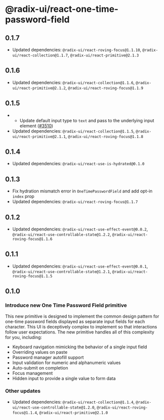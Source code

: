 # @radix-ui/react-one-time-password-field

## 0.1.7

- Updated dependencies: `@radix-ui/react-roving-focus@1.1.10`, `@radix-ui/react-collection@1.1.7`, `@radix-ui/react-primitive@2.1.3`

## 0.1.6

- Updated dependencies: `@radix-ui/react-collection@1.1.6`, `@radix-ui/react-primitive@2.1.2`, `@radix-ui/react-roving-focus@1.1.9`

## 0.1.5

- - Update default input type to `text` and pass to the underlying input element ([#3510](https://github.com/radix-ui/primitives/pull/3510))
- Updated dependencies: `@radix-ui/react-collection@1.1.5`, `@radix-ui/react-primitive@2.1.1`, `@radix-ui/react-roving-focus@1.1.8`

## 0.1.4

- Updated dependencies: `@radix-ui/react-use-is-hydrated@0.1.0`

## 0.1.3

- Fix hydration mismatch error in `OneTimePasswordField` and add opt-in `index` prop
- Updated dependencies: `@radix-ui/react-roving-focus@1.1.7`

## 0.1.2

- Updated dependencies: `@radix-ui/react-use-effect-event@0.0.2`, `@radix-ui/react-use-controllable-state@1.2.2`, `@radix-ui/react-roving-focus@1.1.6`

## 0.1.1

- Updated dependencies: `@radix-ui/react-use-effect-event@0.0.1`, `@radix-ui/react-use-controllable-state@1.2.1`, `@radix-ui/react-roving-focus@1.1.5`

## 0.1.0

### Introduce new One Time Password Field primitive

This new primitive is designed to implement the common design pattern for one-time password fields displayed as separate input fields for each character. This UI is deceptively complex to implement so that interactions follow user expectations. The new primitive handles all of this complexity for you, including:

- Keyboard navigation mimicking the behavior of a single input field
- Overriding values on paste
- Password manager autofill support
- Input validation for numeric and alphanumeric values
- Auto-submit on completion
- Focus management
- Hidden input to provide a single value to form data

### Other updates

- Updated dependencies: `@radix-ui/react-collection@1.1.4`, `@radix-ui/react-use-controllable-state@1.2.0`, `@radix-ui/react-roving-focus@1.1.4`, `@radix-ui/react-primitive@2.1.0`
